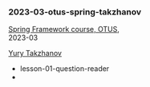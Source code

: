 ### 2023-03-otus-spring-takzhanov

[Spring Framework course, OTUS](https://otus.ru/lessons/javaspring/),  
2023-03  

[Yury Takzhanov](https://takzhanov.github.io/)

* lesson-01-question-reader
* 
